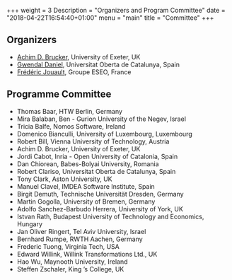 +++
weight = 3
Description = "Organizers and Program Committee"
date = "2018-04-22T16:54:40+01:00"
menu = "main"
title = "Committee"
+++

## Organizers

* [Achim D. Brucker](https://www.brucker.ch/), University of Exeter, UK
* [Gwendal Daniel](https://gdaniel.github.io/), Universitat Oberta de Catalunya, Spain
* [Frédéric Jouault](http://trame.eseo.fr/equipe/frederic-jouault.html), Groupe ESEO, France

## Programme Committee


* Thomas Baar, HTW Berlin, Germany
* Mira Balaban, Ben - Gurion University of the Negev, Israel
* Tricia Balfe, Nomos Software, Ireland
* Domenico Bianculli, University of Luxembourg, Luxembourg
* Robert Bill, Vienna University of Technology, Austria
* Achim D. Brucker, University of Exeter, UK
* Jordi Cabot, Inria - Open University of Catalonia, Spain
* Dan Chiorean, Babes-Bolyai University, Romania
* Robert Clariso, Universitat Oberta de Catalunya, Spain
* Tony Clark, Aston University, UK
* Manuel Clavel, IMDEA Software Institute, Spain
* Birgit Demuth, Technische Universität Dresden, Germany
* Martin Gogolla, University of Bremen, Germany
* Adolfo Sanchez-Barbudo Herrera, University of York, UK
* Istvan Rath, Budapest University of Technology and Economics, Hungary
* Jan Oliver Ringert, Tel Aviv University, Israel
* Bernhard Rumpe, RWTH Aachen, Germany
* Frederic Tuong, Virginia Tech, USA
* Edward Willink, Willink Transformations Ltd., UK
* Hao Wu, Maynooth University, Ireland
* Steffen Zschaler, King ’s College, UK
